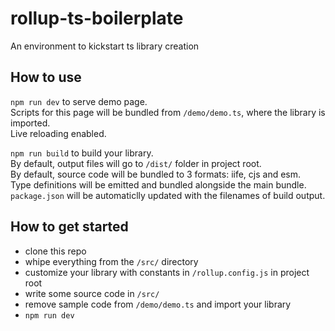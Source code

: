 # rollup-ts-boilerplate

An environment to kickstart ts library creation

## How to use
`npm run dev` to serve demo page.  
Scripts for this page will be bundled from `/demo/demo.ts`, where the library is imported.  
Live reloading enabled.

`npm run build` to build your library.  
By default, output files will go to `/dist/` folder in project root.  
By default, source code will be bundled to 3 formats: iife, cjs and esm.  
Type definitions will be emitted and bundled alongside the main bundle.  
`package.json` will be automaticlly updated with the filenames of build output.

## How to get started
- clone this repo
- whipe everything from the `/src/` directory
- customize your library with constants in `/rollup.config.js` in project root
- write some source code in `/src/`
- remove sample code from `/demo/demo.ts` and import your library
- `npm run dev`
